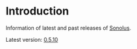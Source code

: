 # Introduction

Information of latest and past releases of [Sonolus](https://sonolus.com).

Latest version: [0.5.10](./versions/0.5.10.md)
